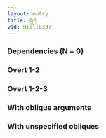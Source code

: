 ```yaml
---
layout: entry
title: རྒུད་
vid: Hill:0337
---
```

### Dependencies (N = 0)


### Overt 1-2


### Overt 1-2-3


### With oblique arguments


### With unspecified obliques
